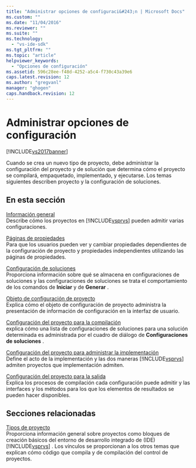 ```yaml
---
title: "Administrar opciones de configuraci&#243;n | Microsoft Docs"
ms.custom: ""
ms.date: "11/04/2016"
ms.reviewer: ""
ms.suite: ""
ms.technology: 
  - "vs-ide-sdk"
ms.tgt_pltfrm: ""
ms.topic: "article"
helpviewer_keywords: 
  - "Opciones de configuración"
ms.assetid: 596c28ee-f48d-4252-a5c4-f730c43a39e6
caps.latest.revision: 12
ms.author: "gregvanl"
manager: "ghogen"
caps.handback.revision: 12
---
```

# Administrar opciones de configuraci&#243;n
[!INCLUDE[vs2017banner](../../code-quality/includes/vs2017banner.md)]

Cuando se crea un nuevo tipo de proyecto, debe administrar la configuración del proyecto y de solución que determina cómo el proyecto se compilará, empaquetado, implementado, y ejecutarse.  Los temas siguientes describen proyecto y la configuración de soluciones.  
  
## En esta sección  
 [Información general](../../extensibility/internals/configuration-options-overview.md)  
 Describe cómo los proyectos en [!INCLUDE[vsprvs](../../code-quality/includes/vsprvs_md.md)] pueden admitir varias configuraciones.  
  
 [Páginas de propiedades](../../extensibility/internals/property-pages.md)  
 Para que los usuarios pueden ver y cambiar propiedades dependientes de la configuración de proyecto y propiedades independientes utilizando las páginas de propiedades.  
  
 [Configuración de soluciones](../../extensibility/internals/solution-configuration.md)  
 Proporciona información sobre qué se almacena en configuraciones de soluciones y las configuraciones de soluciones se trata el comportamiento de los comandos de **Iniciar** y de **Generar** .  
  
 [Objeto de configuración de proyecto](../../extensibility/internals/project-configuration-object.md)  
 Explica cómo el objeto de configuración de proyecto administra la presentación de información de configuración en la interfaz de usuario.  
  
 [Configuración del proyecto para la compilación](../../extensibility/internals/project-configuration-for-building.md)  
 explica cómo una lista de configuraciones de soluciones para una solución determinada es administrada por el cuadro de diálogo de **Configuraciones de soluciones** .  
  
 [Configuración del proyecto para administrar la implementación](../../extensibility/internals/project-configuration-for-managing-deployment.md)  
 Define el acto de la implementación y las dos maneras [!INCLUDE[vsprvs](../../code-quality/includes/vsprvs_md.md)] admiten proyectos que implementación admiten.  
  
 [Configuración del proyecto para la salida](../../extensibility/internals/project-configuration-for-output.md)  
 Explica los procesos de compilación cada configuración puede admitir y las interfaces y los métodos para los que los elementos de resultados se pueden hacer disponibles.  
  
## Secciones relacionadas  
 [Tipos de proyecto](../../extensibility/internals/project-types.md)  
 Proporciona información general sobre proyectos como bloques de creación básicos del entorno de desarrollo integrado de \(IDE\) [!INCLUDE[vsprvs](../../code-quality/includes/vsprvs_md.md)] .  Los vínculos se proporcionan a los otros temas que explican cómo código que compila y de compilación del control de proyectos.